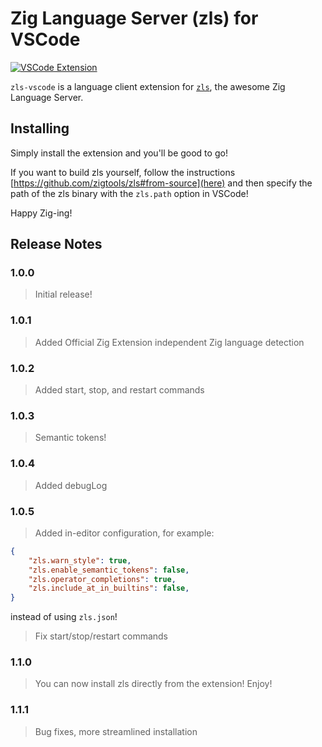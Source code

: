 # Zig Language Server (zls) for VSCode

[![VSCode Extension](https://img.shields.io/badge/vscode-extension-brightgreen)](https://marketplace.visualstudio.com/items?itemName=AugusteRame.zls-vscode)

`zls-vscode` is a language client extension for [`zls`](https://github.com/zigtools/zls), the awesome Zig Language Server.

## Installing

Simply install the extension and you'll be good to go!

If you want to build zls yourself, follow the instructions [https://github.com/zigtools/zls#from-source](here) and then specify the path of the zls binary with the `zls.path` option in VSCode!

Happy Zig-ing!

## Release Notes

### 1.0.0

> Initial release!

### 1.0.1

> Added Official Zig Extension independent Zig language detection

### 1.0.2

> Added start, stop, and restart commands

### 1.0.3

> Semantic tokens!

### 1.0.4

> Added debugLog

### 1.0.5

> Added in-editor configuration, for example:
```json
{
    "zls.warn_style": true,
    "zls.enable_semantic_tokens": false,
    "zls.operator_completions": true,
    "zls.include_at_in_builtins": false,
}
```
instead of using `zls.json`!
> Fix start/stop/restart commands

### 1.1.0

> You can now install zls directly from the extension! Enjoy!

### 1.1.1

> Bug fixes, more streamlined installation
